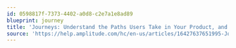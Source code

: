 ```yaml
---
id: 0598817f-7373-4402-a0d8-c2e7a1e8ad89
blueprint: journey
title: 'Journeys: Understand the Paths Users Take in Your Product, and Why They Convert'
source: 'https://help.amplitude.com/hc/en-us/articles/16427637651995-Journeys-Understand-the-paths-users-take-in-your-product-and-why-they-convert'
---
```

